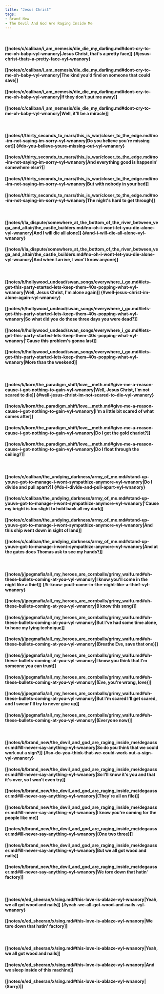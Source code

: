 ```yaml
---
title: "Jesus Christ"
tags:
- Brand New
- The Devil And God Are Raging Inside Me
---
```

&nbsp;
#### [[notes/c/caliban/i_am_nemesis/die_die_my_darling.md#dont-cry-to-me-oh-baby-vyl-wnanory|Jesus Christ, that's a pretty face]] {#jesus-christ-thats-a-pretty-face-vyl-wnanory}
#### [[notes/c/caliban/i_am_nemesis/die_die_my_darling.md#dont-cry-to-me-oh-baby-vyl-wnanory|The kind you'd find on someone that could save]]
#### [[notes/c/caliban/i_am_nemesis/die_die_my_darling.md#dont-cry-to-me-oh-baby-vyl-wnanory|If they don't put me away]]
#### [[notes/c/caliban/i_am_nemesis/die_die_my_darling.md#dont-cry-to-me-oh-baby-vyl-wnanory|Well, it'll be a miracle]]
&nbsp;
#### [[notes/t/thirty_seconds_to_mars/this_is_war/closer_to_the_edge.md#no-im-not-saying-im-sorry-vyl-wnanory|Do you believe you're missing out]] {#do-you-believe-youre-missing-out-vyl-wnanory}
#### [[notes/t/thirty_seconds_to_mars/this_is_war/closer_to_the_edge.md#no-im-not-saying-im-sorry-vyl-wnanory|And everything good is happenin' somewhere else?]]
#### [[notes/t/thirty_seconds_to_mars/this_is_war/closer_to_the_edge.md#no-im-not-saying-im-sorry-vyl-wnanory|But with nobody in your bed]]
#### [[notes/t/thirty_seconds_to_mars/this_is_war/closer_to_the_edge.md#no-im-not-saying-im-sorry-vyl-wnanory|The night's hard to get through]]
&nbsp;
#### [[notes/l/la_dispute/somewhere_at_the_bottom_of_the_river_between_vega_and_altair/the_castle_builders.md#no-oh-i-wont-let-you-die-alone-vyl-wnanory|And I will die all alone]] {#and-i-will-die-all-alone-vyl-wnanory}
#### [[notes/l/la_dispute/somewhere_at_the_bottom_of_the_river_between_vega_and_altair/the_castle_builders.md#no-oh-i-wont-let-you-die-alone-vyl-wnanory|And when I arrive, I won't know anyone]]
&nbsp;
#### [[notes/h/hollywood_undead/swan_songs/everywhere_i_go.md#lets-get-this-party-started-lets-keep-them-40s-popping-what-vyl-wnanory|Well, Jesus Christ, I'm alone again]] {#well-jesus-christ-im-alone-again-vyl-wnanory}
#### [[notes/h/hollywood_undead/swan_songs/everywhere_i_go.md#lets-get-this-party-started-lets-keep-them-40s-popping-what-vyl-wnanory|So what did you do those three days you were dead?]]
#### [[notes/h/hollywood_undead/swan_songs/everywhere_i_go.md#lets-get-this-party-started-lets-keep-them-40s-popping-what-vyl-wnanory|'Cause this problem's gonna last]]
#### [[notes/h/hollywood_undead/swan_songs/everywhere_i_go.md#lets-get-this-party-started-lets-keep-them-40s-popping-what-vyl-wnanory|More than the weekend]]
&nbsp;
#### [[notes/k/korn/the_paradigm_shift/love__meth.md#give-me-a-reason-cause-i-got-nothing-to-gain-vyl-wnanory|Well, Jesus Christ, I'm not scared to die]] {#well-jesus-christ-im-not-scared-to-die-vyl-wnanory}
#### [[notes/k/korn/the_paradigm_shift/love__meth.md#give-me-a-reason-cause-i-got-nothing-to-gain-vyl-wnanory|I'm a little bit scared of what comes after]]
#### [[notes/k/korn/the_paradigm_shift/love__meth.md#give-me-a-reason-cause-i-got-nothing-to-gain-vyl-wnanory|Do I get the gold chariot?]]
#### [[notes/k/korn/the_paradigm_shift/love__meth.md#give-me-a-reason-cause-i-got-nothing-to-gain-vyl-wnanory|Do I float through the ceiling?]]
&nbsp;
#### [[notes/c/caliban/the_undying_darkness/army_of_me.md#stand-up-youve-got-to-manage-i-wont-sympathize-anymore-vyl-wnanory|Do I divide and pull apart?]] {#do-i-divide-and-pull-apart-vyl-wnanory}
#### [[notes/c/caliban/the_undying_darkness/army_of_me.md#stand-up-youve-got-to-manage-i-wont-sympathize-anymore-vyl-wnanory|'Cause my bright is too slight to hold back all my dark]]
#### [[notes/c/caliban/the_undying_darkness/army_of_me.md#stand-up-youve-got-to-manage-i-wont-sympathize-anymore-vyl-wnanory|And this ship went down in sight of land]]
#### [[notes/c/caliban/the_undying_darkness/army_of_me.md#stand-up-youve-got-to-manage-i-wont-sympathize-anymore-vyl-wnanory|And at the gates does Thomas ask to see my hands?]]
&nbsp;
#### [[notes/j/jpegmafia/all_my_heroes_are_cornballs/grimy_waifu.md#uh-these-bullets-coming-at-you-vyl-wnanory|I know you'll come in the night like a thief]] {#i-know-youll-come-in-the-night-like-a-thief-vyl-wnanory}
#### [[notes/j/jpegmafia/all_my_heroes_are_cornballs/grimy_waifu.md#uh-these-bullets-coming-at-you-vyl-wnanory|(I know this song)]]
#### [[notes/j/jpegmafia/all_my_heroes_are_cornballs/grimy_waifu.md#uh-these-bullets-coming-at-you-vyl-wnanory|But I've had some time alone, to hone my lying technique]]
#### [[notes/j/jpegmafia/all_my_heroes_are_cornballs/grimy_waifu.md#uh-these-bullets-coming-at-you-vyl-wnanory|(Breathe Eve, save that one)]]
#### [[notes/j/jpegmafia/all_my_heroes_are_cornballs/grimy_waifu.md#uh-these-bullets-coming-at-you-vyl-wnanory|I know you think that I'm someone you can trust]]
#### [[notes/j/jpegmafia/all_my_heroes_are_cornballs/grimy_waifu.md#uh-these-bullets-coming-at-you-vyl-wnanory|(Eve, you're wrong, love)]]
#### [[notes/j/jpegmafia/all_my_heroes_are_cornballs/grimy_waifu.md#uh-these-bullets-coming-at-you-vyl-wnanory|But I'm scared I'll get scared, and I swear I'll try to never give up]]
#### [[notes/j/jpegmafia/all_my_heroes_are_cornballs/grimy_waifu.md#uh-these-bullets-coming-at-you-vyl-wnanory|(Everyone now)]]
&nbsp;
#### [[notes/b/brand_new/the_devil_and_god_are_raging_inside_me/degausser.md#ill-never-say-anything-vyl-wnanory|So do you think that we could work out a sign?]] {#so-do-you-think-that-we-could-work-out-a-sign-vyl-wnanory}
#### [[notes/b/brand_new/the_devil_and_god_are_raging_inside_me/degausser.md#ill-never-say-anything-vyl-wnanory|So I'll know it's you and that it's over, so I won't even try]]
#### [[notes/b/brand_new/the_devil_and_god_are_raging_inside_me/degausser.md#ill-never-say-anything-vyl-wnanory|(They're all on file)]]
#### [[notes/b/brand_new/the_devil_and_god_are_raging_inside_me/degausser.md#ill-never-say-anything-vyl-wnanory|I know you're coming for the people like me]]
#### [[notes/b/brand_new/the_devil_and_god_are_raging_inside_me/degausser.md#ill-never-say-anything-vyl-wnanory|(One two three)]]
#### [[notes/b/brand_new/the_devil_and_god_are_raging_inside_me/degausser.md#ill-never-say-anything-vyl-wnanory|But we all got wood and nails]]
#### [[notes/b/brand_new/the_devil_and_god_are_raging_inside_me/degausser.md#ill-never-say-anything-vyl-wnanory|We tore down that hatin' factory]]
&nbsp;
#### [[notes/e/ed_sheeran/x/sing.md#this-love-is-ablaze-vyl-wnanory|Yeah, we all got wood and nails]] {#yeah-we-all-got-wood-and-nails-vyl-wnanory}
#### [[notes/e/ed_sheeran/x/sing.md#this-love-is-ablaze-vyl-wnanory|We tore down that hatin' factory]]
&nbsp;
#### [[notes/e/ed_sheeran/x/sing.md#this-love-is-ablaze-vyl-wnanory|Yeah, we all got wood and nails]]
#### [[notes/e/ed_sheeran/x/sing.md#this-love-is-ablaze-vyl-wnanory|And we sleep inside of this machine]]
#### [[notes/e/ed_sheeran/x/sing.md#this-love-is-ablaze-vyl-wnanory|(Sorry)]]
